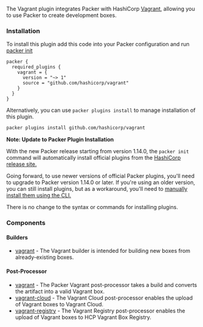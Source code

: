 
The Vagrant plugin integrates Packer with HashiCorp [Vagrant](https://www.vagrantup.com/), allowing you to use Packer to create development boxes.

### Installation
To install this plugin add this code into your Packer configuration and run [packer init](/packer/docs/commands/init)

```hcl
packer {
  required_plugins {
    vagrant = {
      version = "~> 1"
      source = "github.com/hashicorp/vagrant"
    }
  }
}
```

Alternatively, you can use `packer plugins install` to manage installation of this plugin.

```sh
packer plugins install github.com/hashicorp/vagrant
```

**Note: Update to Packer Plugin Installation**

With the new Packer release starting from version 1.14.0, the `packer init` command will automatically install official plugins from the [HashiCorp release site.](https://releases.hashicorp.com/)

Going forward, to use newer versions of official Packer plugins, you'll need to upgrade to Packer version 1.14.0 or later. If you're using an older version, you can still install plugins, but as a workaround, you'll need to [manually install them using the CLI.](https://developer.hashicorp.com/packer/docs/plugins/install#manually-install-plugins-using-the-cli)

There is no change to the syntax or commands for installing plugins.

### Components

#### Builders
- [vagrant](/packer/integrations/hashicorp/vagrant/latest/components/builder/vagrant) - The Vagrant builder is intended for building new boxes from already-existing boxes.

#### Post-Processor
- [vagrant](/packer/integrations/hashicorp/vagrant/latest/components/post-processor/vagrant) - The Packer Vagrant post-processor takes a build and converts the artifact into a valid Vagrant box.
- [vagrant-cloud](/packer/integrations/hashicorp/vagrant/latest/components/post-processor/vagrant-cloud) - The Vagrant Cloud post-processor enables the upload of Vagrant boxes to Vagrant Cloud.
- [vagrant-registry](/packer/integrations/hashicorp/vagrant/latest/components/post-processor/vagrant-registry) - The Vagrant Registry post-processor enables the upload of Vagrant boxes to HCP Vagrant Box Registry. 
